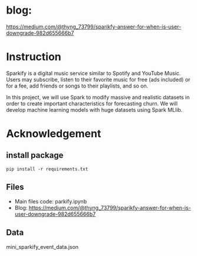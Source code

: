 # blog:
https://medium.com/@thyng_73799/sparikfy-answer-for-when-is-user-downgrade-982d655666b7

# Instruction 

Sparkify is a digital music service similar to Spotify and YouTube Music. Users may subscribe, listen to their favorite music for free (ads included) or for a fee, add friends or songs to their playlists, and so on.

In this project, we will use Spark to modify massive and realistic datasets in order to create important characteristics for forecasting churn. We will develop machine learning models with huge datasets using Spark MLlib.

# Acknowledgement

## install package
` pip install -r requirements.txt `

## Files
- Main files code: parkify.ipynb
- Blog: https://medium.com/@thyng_73799/sparikfy-answer-for-when-is-user-downgrade-982d655666b7

## Data

mini_sparkify_event_data.json
